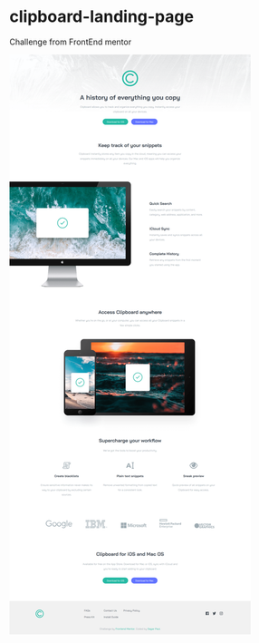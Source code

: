 # clipboard-landing-page
Challenge from FrontEnd mentor

<img src="Screenshot_2021-07-07 Frontend Mentor Clipboard landing page(1).png">
